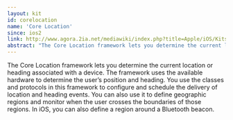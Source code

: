```yaml
---
layout: kit
id: corelocation
name: 'Core Location'
since: ios2
link: http://www.agora.2ia.net/mediawiki/index.php?title=Apple/iOS/Kits/CoreLocation
abstract: "The Core Location framework lets you determine the current location or heading associated with a device. The framework uses the available hardware to determine the user’s position and heading. You use the classes and protocols in this framework to configure and schedule the delivery of location and heading events. You can also use it to define geographic regions and monitor when the user crosses the boundaries of those regions. In iOS, you can also define a region around a Bluetooth beacon."
---
```


The Core Location framework lets you determine the current location or heading associated with a device. The framework uses the available hardware to determine the user’s position and heading. You use the classes and protocols in this framework to configure and schedule the delivery of location and heading events. You can also use it to define geographic regions and monitor when the user crosses the boundaries of those regions. In iOS, you can also define a region around a Bluetooth beacon.